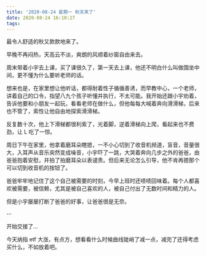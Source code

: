 ```yaml
---
title: '2020-08-24 星期一 秋天来了'
date: 2020-08-24 16:10:27
tags:
---
```


最令人舒适的秋又款款地来了。

早晚不再闷热，天高云不淡，爽朗的风顺着纱窗自由来去。

周末带着小宇去上课，买了课很久了，第一天去上课，他还不明白什么叫做围坐中间，更不懂为什么要听老师的话。

想来也是，在家里想让他听话，都得耐着性子循循善诱，而早教中心，一个老师，讲着自己的口令，指望八九个孩子听懂并执行，不太可能。我开始还跟小宇劝着，告诉他要和小朋友一起玩，看看老师在做什么，但他每每大喊着奔向滑滑梯，后来也不管了，索性让他自由地探索滑滑梯。

反复数十次，他上下滑梯都很利索了，光着脚，逆着滑梯向上爬，看起来也不费劲，让 L 吃了一惊。

周日下午在家里，他拿着磨耳朵瞎摁，一不小心切到了收音机频道，盲音，音量很大，入耳声从音乐突然变成噪音，小宇吓了一跳，大哭着奔向几步之外的爸爸，由爸爸抱着安慰，并拍了拍磨耳朵以表谴责。但后来无论怎么引导，他不肯再摁那个可以切到收音机的按钮了。

爸爸牢牢地记住了这个自己被需要的时刻，今早上班时还啧啧回味着。每个人都喜欢被需要，被信赖，尤其是被自己喜欢的人，被自己付出了无数时间和精力的人。

但是小宇屡屡打断了爸爸的好事，让爸爸很是无奈。

--

开始交接了...

今天纳指 etf 大涨，有点方，想看看什么时候曲线陡峭了减一点，减完了还得考虑买什么，不如放着吧。


